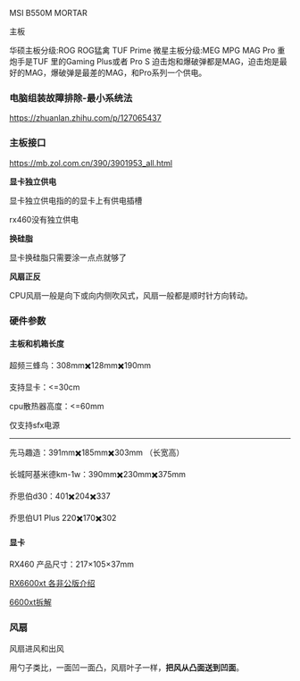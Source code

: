 MSI B550M MORTAR





主板

华硕主板分级:ROG ROG猛禽 TUF Prime
微星主板分级:MEG MPG MAG Pro
重炮手是TUF 里的Gaming Plus或者 Pro S
迫击炮和爆破弹都是MAG，迫击炮是最好的MAG，爆破弹是最差的MAG，和Pro系列一个供电。



### 电脑组装故障排除-最小系统法

https://zhuanlan.zhihu.com/p/127065437



### 主板接口

https://mb.zol.com.cn/390/3901953_all.html







**显卡独立供电**

显卡独立供电指的的显卡上有供电插槽

rx460没有独立供电



**换硅脂**

显卡换硅脂只需要涂一点点就够了



**风扇正反**

CPU风扇一般是向下或向内侧吹风式，风扇一般都是顺时针方向转动。





### 硬件参数

#### 主板和机箱长度

超频三蜂鸟：308mm✖️128mm✖️190mm

支持显卡：<=30cm

cpu散热器高度：<=60mm

仅支持sfx电源

---

先马趣造：391mm✖️185mm✖️303mm （长宽高）

长城阿基米德km-1w：390mm✖️230mm✖️375mm

乔思伯d30：401✖️204✖️337

乔思伯U1 Plus 220✖️170✖️302

#### 显卡

RX460 产品尺寸：217×105×37mm



[RX6600xt 各非公版介绍](https://zhuanlan.zhihu.com/p/398818793)

[6600xt拆解](https://zhuanlan.zhihu.com/p/399457369)



### 风扇

风扇进风和出风

用勺子类比，一面凹一面凸，风扇叶子一样，**把风从凸面送到凹面**。
